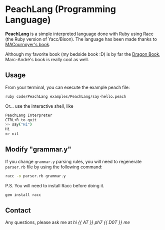 # PeachLang (Programming Language)

**PeachLang** is a simple interpreted language done with Ruby using Racc (the Ruby version of Yacc/Bison). The language has been made thanks to [MACournoyer's book](http://01script.com/comment-creer-son-langage-de-programmation/).

Although my favorite book (my bedside book :D) is by far the [Dragon Book](https://www.amazon.ca/Compilers-Principles-Techniques-Tools-2nd/dp/0321486811), Marc-André's book is really cool as well.


## Usage

From your terminal, you can execute the example peach file:

```bash
ruby code/PeachLang examples/PeachLang/say-hello.peach
```

Or... use the interactive shell, like

```bash
PeachLang Interpreter
CTRL+R to quit
>> say("Hi")
Hi
=> nil
```


## Modify "grammar.y"

If you change `grammar.y` parsing rules, you will need to regenerate `parser.rb` file by using the following command:
```bash
racc -o parser.rb grammar.y
```

P.S. You will need to install Racc before doing it.

```bash
gem install racc
```


## Contact

Any questions, please ask me at *hi {{ AT }} ph7 {{ D0T }} me*
